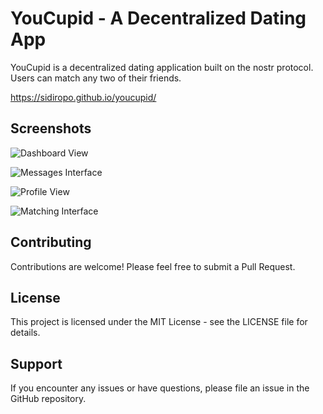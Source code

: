 # YouCupid - A Decentralized Dating App

YouCupid is a decentralized dating application built on the nostr protocol.
Users can match any two of their friends.

https://sidiropo.github.io/youcupid/

## Screenshots

![Dashboard View](/screenshot1.png)

![Messages Interface](/screenshot2.png)

![Profile View](/screenshot3.png)

![Matching Interface](/screenshot4.png)

## Contributing

Contributions are welcome! Please feel free to submit a Pull Request.

## License

This project is licensed under the MIT License - see the LICENSE file for details.

## Support

If you encounter any issues or have questions, please file an issue in the GitHub repository.
